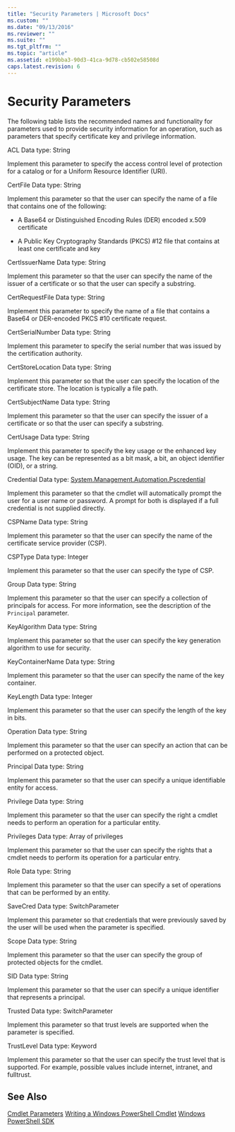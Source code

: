 ```yaml
---
title: "Security Parameters | Microsoft Docs"
ms.custom: ""
ms.date: "09/13/2016"
ms.reviewer: ""
ms.suite: ""
ms.tgt_pltfrm: ""
ms.topic: "article"
ms.assetid: e199bba3-90d3-41ca-9d78-cb502e58508d
caps.latest.revision: 6
---
```

# Security Parameters
The following table lists the recommended names and functionality for parameters used to provide security information for an operation, such as parameters that specify certificate key and privilege information.

 ACL
 Data type: String

 Implement this parameter to specify the access control level of protection for a catalog or for a Uniform Resource Identifier (URI).

 CertFile
 Data type: String

 Implement this parameter so that the user can specify the name of a file that contains one of the following:

-   A Base64 or Distinguished Encoding Rules (DER) encoded x.509 certificate

-   A Public Key Cryptography Standards (PKCS) #12 file that contains at least one certificate and key

 CertIssuerName
 Data type: String

 Implement this parameter so that the user can specify the name of the issuer of a certificate or so that the user can specify a substring.

 CertRequestFile
 Data type: String

 Implement this parameter to specify the name of a file that contains a Base64 or DER-encoded PKCS #10 certificate request.

 CertSerialNumber
 Data type: String

 Implement this parameter to specify the serial number that was issued by the certification authority.

 CertStoreLocation
 Data type: String

 Implement this parameter so that the user can specify the location of the certificate store. The location is typically a file path.

 CertSubjectName
 Data type: String

 Implement this parameter so that the user can specify the issuer of a certificate or so that the user can specify a substring.

 CertUsage
 Data type: String

 Implement this parameter to specify the key usage or the enhanced key usage. The key can be represented as a bit mask, a bit, an object identifier (OID), or a string.

 Credential
 Data type: [System.Management.Automation.Pscredential](/dotnet/api/System.Management.Automation.PSCredential)

 Implement this parameter so that the cmdlet will automatically prompt the user for a user name or password. A prompt for both is displayed if a full credential is not supplied directly.

 CSPName
 Data type: String

 Implement this parameter so that the user can specify the name of the certificate service provider (CSP).

 CSPType
 Data type: Integer

 Implement this parameter so that the user can specify the type of CSP.

 Group
 Data type: String

 Implement this parameter so that the user can specify a collection of principals for access. For more information, see the description of the `Principal` parameter.

 KeyAlgorithm
 Data type: String

 Implement this parameter so that the user can specify the key generation algorithm to use for security.

 KeyContainerName
 Data type: String

 Implement this parameter so that the user can specify the name of the key container.

 KeyLength
 Data type: Integer

 Implement this parameter so that the user can specify the length of the key in bits.

 Operation
 Data type: String

 Implement this parameter so that the user can specify an action that can be performed on a protected object.

 Principal
 Data type: String

 Implement this parameter so that the user can specify a unique identifiable entity for access.

 Privilege
 Data type: String

 Implement this parameter so that the user can specify the right a cmdlet needs to perform an operation for a particular entity.

 Privileges
 Data type: Array of privileges

 Implement this parameter so that the user can specify the rights that a cmdlet needs to perform its operation for a particular entry.

 Role
 Data type: String

 Implement this parameter so that the user can specify a set of operations that can be performed by an entity.

 SaveCred
 Data type: SwitchParameter

 Implement this parameter so that credentials that were previously saved by the user will be used when the parameter is specified.

 Scope
 Data type: String

 Implement this parameter so that the user can specify the group of protected objects for the cmdlet.

 SID
 Data type: String

 Implement this parameter so that the user can specify a unique identifier that represents a principal.

 Trusted
 Data type: SwitchParameter

 Implement this parameter so that trust levels are supported when the parameter is specified.

 TrustLevel
 Data type: Keyword

 Implement this parameter so that the user can specify the trust level that is supported. For example, possible values include internet, intranet, and fulltrust.

## See Also
 [Cmdlet Parameters](./cmdlet-parameters.md)
 [Writing a Windows PowerShell Cmdlet](./writing-a-windows-powershell-cmdlet.md)
 [Windows PowerShell SDK](../windows-powershell-reference.md)
